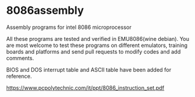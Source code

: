 # 8086assembly
Assembly programs for intel 8086 microprocessor

All these programs are tested and verified in EMU8086(wine debian).
You are most welcome to test these programs on different emulators, training boards and platforms and send pull requests to modify codes 
and add comments. 

BIOS and DOS interrupt table and ASCII table have been added for reference.

https://www.pcpolytechnic.com/it/ppt/8086_instruction_set.pdf
